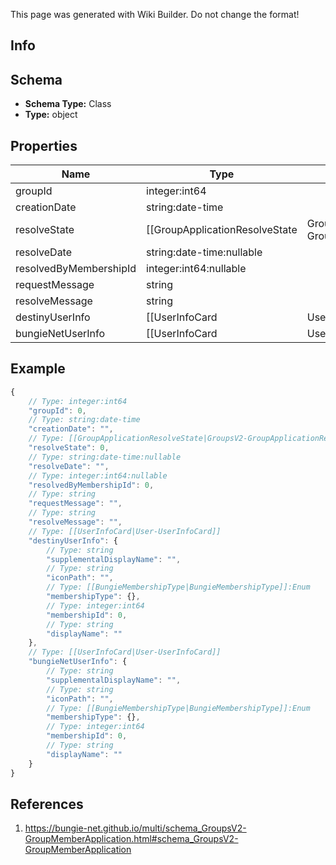 <span class="wiki-builder">This page was generated with Wiki Builder. Do not change the format!</span>

## Info

## Schema
* **Schema Type:** Class
* **Type:** object

## Properties
Name | Type | Description
---- | ---- | -----------
groupId | integer:int64 | 
creationDate | string:date-time | 
resolveState | [[GroupApplicationResolveState|GroupsV2-GroupApplicationResolveState]]:Enum | 
resolveDate | string:date-time:nullable | 
resolvedByMembershipId | integer:int64:nullable | 
requestMessage | string | 
resolveMessage | string | 
destinyUserInfo | [[UserInfoCard|User-UserInfoCard]] | 
bungieNetUserInfo | [[UserInfoCard|User-UserInfoCard]] | 

## Example
```javascript
{
    // Type: integer:int64
    "groupId": 0,
    // Type: string:date-time
    "creationDate": "",
    // Type: [[GroupApplicationResolveState|GroupsV2-GroupApplicationResolveState]]:Enum
    "resolveState": 0,
    // Type: string:date-time:nullable
    "resolveDate": "",
    // Type: integer:int64:nullable
    "resolvedByMembershipId": 0,
    // Type: string
    "requestMessage": "",
    // Type: string
    "resolveMessage": "",
    // Type: [[UserInfoCard|User-UserInfoCard]]
    "destinyUserInfo": {
        // Type: string
        "supplementalDisplayName": "",
        // Type: string
        "iconPath": "",
        // Type: [[BungieMembershipType|BungieMembershipType]]:Enum
        "membershipType": {},
        // Type: integer:int64
        "membershipId": 0,
        // Type: string
        "displayName": ""
    },
    // Type: [[UserInfoCard|User-UserInfoCard]]
    "bungieNetUserInfo": {
        // Type: string
        "supplementalDisplayName": "",
        // Type: string
        "iconPath": "",
        // Type: [[BungieMembershipType|BungieMembershipType]]:Enum
        "membershipType": {},
        // Type: integer:int64
        "membershipId": 0,
        // Type: string
        "displayName": ""
    }
}

```

## References
1. https://bungie-net.github.io/multi/schema_GroupsV2-GroupMemberApplication.html#schema_GroupsV2-GroupMemberApplication
